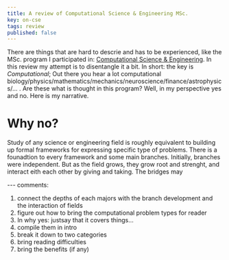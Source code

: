 ```yaml
---
title: A review of Computational Science & Engineering MSc.
key: on-cse
tags: review
published: false
---
```


There are things that are hard to descrie and has to be experienced, like the MSc. program I participated in: [Computational Science & Engineering](). In this review my attempt is to disentangle it a bit. In short: the key is *Computational*; Out there you hear a lot computational biology/physics/mathematics/mechanics/neuroscience/finance/astrophysics/... . Are these what is thought in this program? Well, in my perspective yes and no. Here is my narrative.

# Why no?
Study of any science or engineering field is roughly equivalent to building up formal frameworks for expressing specific type of problems. There is a founadtion to every framework and some main branches. Initially, branches were independent. But as the field grows, they grow root and strenght, and interact eith each other by giving and taking. The bridges may


--- comments:
1. connect the depths of each majors with the branch development and the interaction of fields
2. figure out how to bring the computational problem types for reader
3. In why yes: justsay that it covers things...
4. compile them in intro
5. break it down to two categories
6. bring reading difficulties
7. bring the benefits (if any)

 



